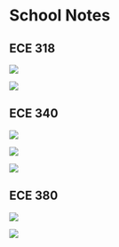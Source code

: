 # School Notes



## ECE 318

<a href = "AnalogCommunication/Energy&Power.html">![](https://img.shields.io/badge/Analog%20Communication-Energy%20&%20Power-red)</a>

<a href = "Signals&Systems/Fourier.html">![](https://img.shields.io/badge/Signals%20%26%20Systems-Fourier-important)</a>



## ECE 340

<a href = "Circuits/BJTs.html">![](https://img.shields.io/badge/Circuits-BJTs-brightgreen)</a>

<a href = "Circuits/MOSFETs.html">![](https://img.shields.io/badge/Circuits-MOSFETs-brightgreen)</a>

<a href = "Circuits/AnalysisOfTransistorAmplifiers.html">![](https://img.shields.io/badge/Circuits-Analysis%20Of%20Transistor%20Amplifiers-brightgreen)</a>

## ECE 380

<a href = "Signals&Systems/Laplace.html">![](https://img.shields.io/badge/Signals%20%26%20Systems-Laplace-important)</a>

<a href = "ControlSystems/BodePlots.html">![](https://img.shields.io/badge/Control%20Systems-Bode%20Plots-blue)</a>